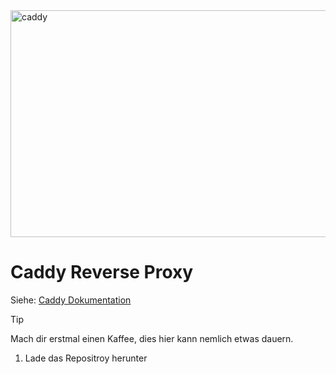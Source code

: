 
<img width="1200" height="363" alt="caddy" src="https://github.com/user-attachments/assets/c66add0c-d043-4c32-8568-405454cb88ac" />

# Caddy Reverse Proxy 
Siehe: [Caddy Dokumentation](https://caddyserver.com/)

> [!TIP]
> Mach dir erstmal einen Kaffee, dies hier kann nemlich etwas dauern.

1. Lade das Repositroy herunter
```

```
